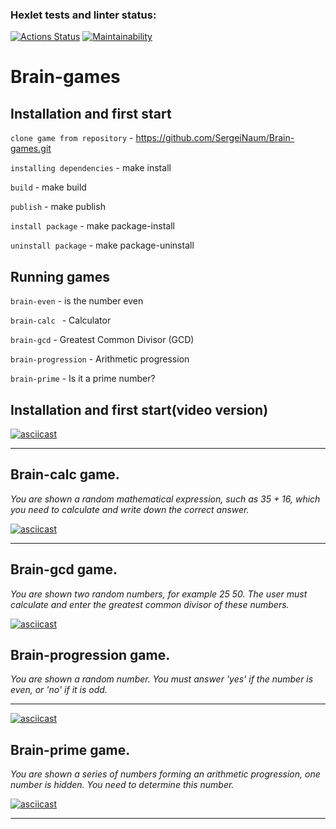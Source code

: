 ### Hexlet tests and linter status:
[![Actions Status](https://github.com/SergeiNaum/python-project-49/workflows/hexlet-check/badge.svg)](https://github.com/SergeiNaum/python-project-49/actions)
[![Maintainability](https://api.codeclimate.com/v1/badges/c62b536dfd604931a711/maintainability)](https://codeclimate.com/github/SergeiNaum/python-project-49/maintainability)


# Brain-games

## Installation and first start

```clone game from repository``` - https://github.com/SergeiNaum/Brain-games.git

```installing dependencies``` - make install

```build``` - make build

```publish``` - make publish

```install package``` - make package-install

```uninstall package``` - make package-uninstall


## Running games

```brain-even``` - is the number even

```brain-calc ``` - Calculator

```brain-gcd``` - Greatest Common Divisor (GCD)

```brain-progression``` - Arithmetic progression

```brain-prime``` - Is it a prime number?


## Installation and first start(video version)

[![asciicast](https://asciinema.org/a/11oZ0KaiRUsvJunA34AOBdxFo.svg)](https://asciinema.org/a/11oZ0KaiRUsvJunA34AOBdxFo) 
___
## Brain-calc game.

_You are shown a random mathematical expression, such as 35 + 16, which you need to calculate and write down the correct answer._

[![asciicast](https://asciinema.org/a/MbI3TlRIIVCiwP0nho8enrUiK.svg)](https://asciinema.org/a/MbI3TlRIIVCiwP0nho8enrUiK)
___
## Brain-gcd game.

_You are shown two random numbers, for example 25 50. The user must calculate and enter the greatest common divisor of these numbers._

[![asciicast](https://asciinema.org/a/d7eLXYy5lzTUNEelFtcNt7HCB.svg)](https://asciinema.org/a/d7eLXYy5lzTUNEelFtcNt7HCB)
## Brain-progression game. 

_You are shown a random number. You must answer 'yes' if the number is even, or 'no' if it is odd._
___
[![asciicast](https://asciinema.org/a/1FXaQZCVmSBnIZUtBOoQvxHYn.svg)](https://asciinema.org/a/1FXaQZCVmSBnIZUtBOoQvxHYn)

## Brain-prime game.

_You are shown a series of numbers forming an arithmetic progression, one number is hidden. You need to determine this number._

[![asciicast](https://asciinema.org/a/Br2VOmcI22lUuFkI4wrofzyct.svg)](https://asciinema.org/a/Br2VOmcI22lUuFkI4wrofzyct)
___

